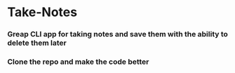 # Take-Notes

### Greap CLI app for taking notes and save them with the ability to delete them later 

### Clone the repo and make the code better